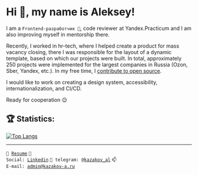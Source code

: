 # Hi 👋, my name is Aleksey!
I am a <code>Frontend-разработчик 👷</code>, code reviewer at Yandex.Practicum and I am also improving myself in mentorship there.

Recently, I worked in hr-tech, where I helped create a product for mass vacancy closing, there I was responsible for the layout of a dynamic template, based on which our projects were built. In total, approximately 250 projects were implemented for the largest companies in Russia (Ozon, Sber, Yandex, etc.). In my free time, I [contribute to open source](CONTRIBUTION.md).

I would like to work on creating a design system, accessibility, internationalization, and CI/CD.

Ready for cooperation 😉

## :trophy: Statistics:
<!-- [![LeetCode user Kazakov-al](https://img.shields.io/badge/dynamic/json?style=flat-square&labelColor=black&color=%23ffa116&label=Solved&query=solved&url=https%3A%2F%2Fleetcode-badge.vercel.app%2Fapi%2Fusers%2FKazakov-al&logo=leetcode&logoColor=yellow)](https://leetcode.com/Kazakov-al/) -->
<!-- [![codewars](https://www.codewars.com/users/kazakov-al/badges/micro)](https://www.codewars.com/users/kazakov-al)   -->
<!-- ![](https://komarev.com/ghpvc/?username=KazakovAS) -->
<!-- ![Stats](https://github-readme-stats.vercel.app/api?username=Kazakov-al&show_icons=true) -->
[![Top Langs](https://github-readme-stats.vercel.app/api/top-langs/?username=Kazakov-al&layout=compact)](https://github.com/Kazakov-al/github-readme-stats)

---
<code>📑 [Resume](https://career.habr.com/kazakov-al)</code>
<code>💬 Social: [Linkedin](https://www.linkedin.com/in/kazakov-al/)</code>
<code>💬 telegram: [@kazakov_al](https://telegram.me/kazakov_al)</code>
<code>📫 E-mail: [admin@kazakov-a.ru](mailto:admin@kazakov-a.ru)</code>
